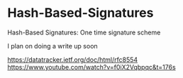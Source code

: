 # Hash-Based-Signatures
Hash-Based Signatures: One time signature scheme 


I plan on doing a write up soon


https://datatracker.ietf.org/doc/html/rfc8554 
https://www.youtube.com/watch?v=f0iX2Vqbpqc&t=176s
